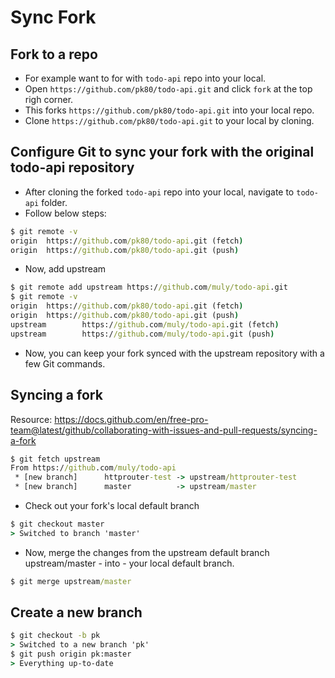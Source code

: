 # Sync Fork

## Fork to a repo

- For example want to for with `todo-api` repo into your local.
- Open `https://github.com/pk80/todo-api.git` and click `fork` at the top righ corner.
- This forks `https://github.com/pk80/todo-api.git` into your local repo.
- Clone `https://github.com/pk80/todo-api.git` to your local by cloning.

## Configure Git to sync your fork with the original todo-api repository

- After cloning the forked `todo-api` repo into your local, navigate to `todo-api` folder.
- Follow below steps:

```cmd
$ git remote -v
origin  https://github.com/pk80/todo-api.git (fetch)
origin  https://github.com/pk80/todo-api.git (push)
```

- Now, add upstream

```cmd
$ git remote add upstream https://github.com/muly/todo-api.git
$ git remote -v
origin  https://github.com/pk80/todo-api.git (fetch)
origin  https://github.com/pk80/todo-api.git (push)
upstream        https://github.com/muly/todo-api.git (fetch)
upstream        https://github.com/muly/todo-api.git (push)
```

- Now, you can keep your fork synced with the upstream repository with a few Git commands.

## Syncing a fork

Resource: <https://docs.github.com/en/free-pro-team@latest/github/collaborating-with-issues-and-pull-requests/syncing-a-fork>  

```cmd
$ git fetch upstream
From https://github.com/muly/todo-api
 * [new branch]      httprouter-test -> upstream/httprouter-test
 * [new branch]      master          -> upstream/master
```

- Check out your fork's local default branch

```cmd
$ git checkout master
> Switched to branch 'master'
```

- Now, merge the changes from the upstream default branch upstream/master - into - your local default branch.

```cmd
$ git merge upstream/master
```

## Create a new branch

```cmd
$ git checkout -b pk
> Switched to a new branch 'pk'
$ git push origin pk:master
> Everything up-to-date
```
